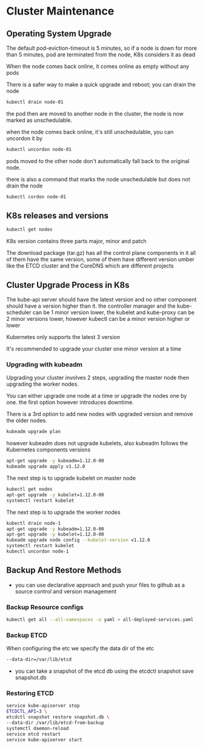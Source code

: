 # Cluster Maintenance

## Operating System Upgrade

The default pod-eviction-timeout is 5 minutes, so if a node is down for more than 5 minutes, pod are terminated from the node, K8s considers it as dead

When the node comes back online, it comes online as empty without any pods

There is a safer way to make a quick upgrade and reboot; you can drain the node

```bash
kubectl drain node-01
```
the pod then are moved to another node in the cluster, the node is now marked as unschedulable.

when the node comes back online, it's still unschedulable, you can uncordon it by

```bash
kubectl uncordon node-01
```
pods moved to the other node don't automatically fall back to the original node.

there is also a command that marks the node unschedulable but does not drain the node

```bash
kubectl cordon node-01
```

## K8s releases and versions
```bash
kubectl get nodes
```
K8s version contains three parts major, minor and patch

The download package (tar.gz) has all the control plane components in it all of them have the same version, some of them have different version umber like the ETCD cluster and the CoreDNS which are different projects

## Cluster Upgrade Process in K8s

The kube-api server should have the latest version and no other component should have a version higher than it. the controller manager and the kube-scheduler can be 1 minor version lower, the kubelet and kube-proxy can be 2 minor versions lower, however kubectl can be a minor version higher or lower

Kubernetes only supports the latest 3 version

It's recommended to upgrade your cluster one minor version at a time

### Upgrading with kubeadm

Upgrading your cluster involves 2 steps, upgrading the master node then upgrading the worker nodes.

You can either upgrade one node at a time or upgrade the nodes one by one. the first option however introduces downtime.

There is a 3rd option to add new nodes with upgraded version and remove the older nodes.

```bash
kubeadm upgrade plan
```

however kubeadm does not upgrade kubelets, also kubeadm follows the Kubernetes components versions

```bash
apt-get upgrade -y kubeadm=1.12.0-00
kubeadm upgrade apply v1.12.0
```

The next step is to upgrade kubelet on master node

```bash
kubectl get nodes
apt-get upgrade -y kubelet=1.12.0-00
systemctl restart kubelet
```
The next step is to upgrade the worker nodes

```bash
kubectl drain node-1
apt-get upgrade -y kubeadm=1.12.0-00
apt-get upgrade -y kubelet=1.12.0-00
kubeadm upgrade node config --kubelet-version v1.12.0
systemctl restart kubelet
kubectl uncordon node-1
```

## Backup And Restore Methods

- you can use declarative approach and push your files to github as a source control and version management

### Backup Resource configs

```bash
kubectl get all --all-namespaces -o yaml > all-deployed-services.yaml
```

### Backup ETCD

When configuring the etc we specify the data dir of the etc
```bash
--data-dir=/var/lib/etcd
```

- you can take a snapshot of the etcd db using the etcdctl snapshot save snapshot.db

### Restoring ETCD

```bash
service kube-apiserver stop
ETCDCTL_API=3 \
etcdctl snapshot restore snapshot.db \
--data-dir /var/lib/etcd-from-backup
systemctl daemon-reload
service etcd restart
service kube-apiserver start
```

